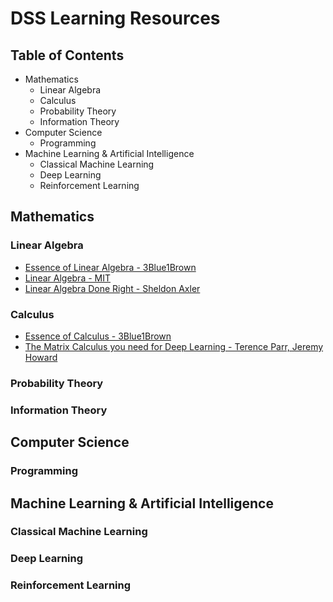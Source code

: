 # DSS Learning Resources

## Table of Contents
- Mathematics
  - Linear Algebra
  - Calculus
  - Probability Theory
  - Information Theory
- Computer Science
  - Programming
- Machine Learning & Artificial Intelligence
  - Classical Machine Learning
  - Deep Learning
  - Reinforcement Learning

## Mathematics

### Linear Algebra

- [Essence of Linear Algebra - 3Blue1Brown](https://www.youtube.com/playlist?list=PLZHQObOWTQDPD3MizzM2xVFitgF8hE_ab)
- [Linear Algebra - MIT](https://ocw.mit.edu/courses/mathematics/18-06sc-linear-algebra-fall-2011/)
- [Linear Algebra Done Right - Sheldon Axler](https://www.youtube.com/watch?v=lkx2BJcnyxk&list=PLGAnmvB9m7zOBVCZBUUmSinFV0wEir2Vw)

### Calculus

- [Essence of Calculus - 3Blue1Brown](https://www.youtube.com/playlist?list=PLZHQObOWTQDMsr9K-rj53DwVRMYO3t5Yr)
- [The Matrix Calculus you need for Deep Learning - Terence Parr, Jeremy Howard](http://parrt.cs.usfca.edu/doc/matrix-calculus/index.html)

### Probability Theory
### Information Theory

## Computer Science

### Programming

## Machine Learning & Artificial Intelligence

### Classical Machine Learning
### Deep Learning
### Reinforcement Learning
